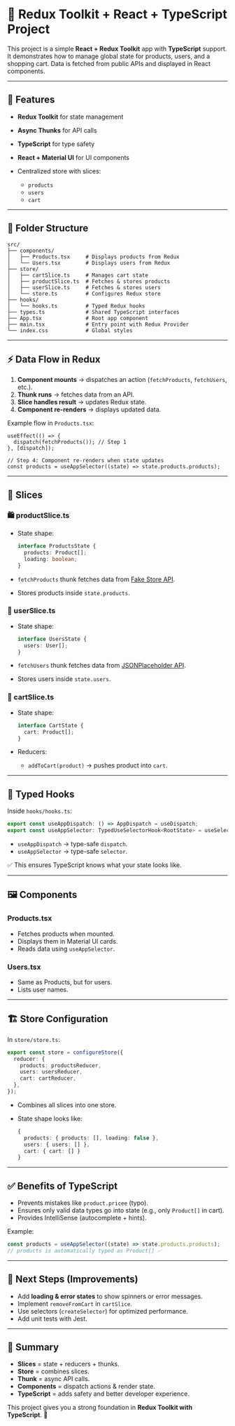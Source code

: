 # 🛒 Redux Toolkit + React + TypeScript Project

This project is a simple **React + Redux Toolkit** app with **TypeScript** support. It demonstrates how to manage global state for products, users, and a shopping cart. Data is fetched from public APIs and displayed in React components.

---

## 🚀 Features

* **Redux Toolkit** for state management
* **Async Thunks** for API calls
* **TypeScript** for type safety
* **React + Material UI** for UI components
* Centralized store with slices:

  * `products`
  * `users`
  * `cart`

---

## 📂 Folder Structure

```
src/
├── components/
│   ├── Products.tsx     # Displays products from Redux
│   └── Users.tsx        # Displays users from Redux
├── store/
│   ├── cartSlice.ts     # Manages cart state
│   ├── productSlice.ts  # Fetches & stores products
│   ├── userSlice.ts     # Fetches & stores users
│   └── store.ts         # Configures Redux store
├── hooks/
│   └── hooks.ts         # Typed Redux hooks
├── types.ts             # Shared TypeScript interfaces
├── App.tsx              # Root app component
├── main.tsx             # Entry point with Redux Provider
└── index.css            # Global styles
```

---

## ⚡ Data Flow in Redux

1. **Component mounts** → dispatches an action (`fetchProducts`, `fetchUsers`, etc.).
2. **Thunk runs** → fetches data from an API.
3. **Slice handles result** → updates Redux state.
4. **Component re-renders** → displays updated data.

Example flow in `Products.tsx`:

```tsx
useEffect(() => {
  dispatch(fetchProducts()); // Step 1
}, [dispatch]);

// Step 4: Component re-renders when state updates
const products = useAppSelector((state) => state.products.products);
```

---

## 🧩 Slices

### 🛍️ productSlice.ts

* State shape:

  ```ts
  interface ProductsState {
    products: Product[];
    loading: boolean;
  }
  ```
* `fetchProducts` thunk fetches data from [Fake Store API](https://fakestoreapi.com/products).
* Stores products inside `state.products`.

### 👤 userSlice.ts

* State shape:

  ```ts
  interface UsersState {
    users: User[];
  }
  ```
* `fetchUsers` thunk fetches data from [JSONPlaceholder API](https://jsonplaceholder.typicode.com/users).
* Stores users inside `state.users`.

### 🛒 cartSlice.ts

* State shape:

  ```ts
  interface CartState {
    cart: Product[];
  }
  ```
* Reducers:

  * `addToCart(product)` → pushes product into `cart`.

---

## 🎯 Typed Hooks

Inside `hooks/hooks.ts`:

```ts
export const useAppDispatch: () => AppDispatch = useDispatch;
export const useAppSelector: TypedUseSelectorHook<RootState> = useSelector;
```

* `useAppDispatch` → type-safe `dispatch`.
* `useAppSelector` → type-safe `selector`.

✅ This ensures TypeScript knows what your state looks like.

---

## 🖼️ Components

### Products.tsx

* Fetches products when mounted.
* Displays them in Material UI cards.
* Reads data using `useAppSelector`.

### Users.tsx

* Same as Products, but for users.
* Lists user names.

---

## 🏗️ Store Configuration

In `store/store.ts`:

```ts
export const store = configureStore({
  reducer: {
    products: productsReducer,
    users: usersReducer,
    cart: cartReducer,
  },
});
```

* Combines all slices into one store.
* State shape looks like:

  ```ts
  {
    products: { products: [], loading: false },
    users: { users: [] },
    cart: { cart: [] }
  }
  ```

---

## ✅ Benefits of TypeScript

* Prevents mistakes like `product.pricee` (typo).
* Ensures only valid data types go into state (e.g., only `Product[]` in cart).
* Provides IntelliSense (autocomplete + hints).

Example:

```ts
const products = useAppSelector((state) => state.products.products);
// products is automatically typed as Product[] ✅
```

---

## 🔮 Next Steps (Improvements)

* Add **loading & error states** to show spinners or error messages.
* Implement `removeFromCart` in `cartSlice`.
* Use selectors (`createSelector`) for optimized performance.
* Add unit tests with Jest.

---

## 📌 Summary

* **Slices** = state + reducers + thunks.
* **Store** = combines slices.
* **Thunk** = async API calls.
* **Components** = dispatch actions & render state.
* **TypeScript** = adds safety and better developer experience.

This project gives you a strong foundation in **Redux Toolkit with TypeScript**. 🎉
